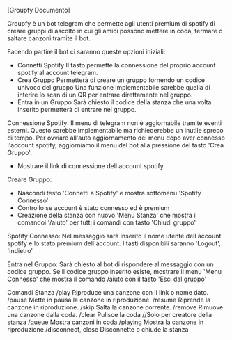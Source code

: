 [Groupfy Documento]

Groupfy è un bot telegram che permette agli utenti premium di spotify di creare gruppi di ascolto
in cui gli amici possono mettere in coda, fermare o saltare canzoni tramite il bot.

Facendo partire il bot ci saranno queste opzioni iniziali:

- Connetti Spotify
Il tasto permette la connessione del proprio account spotify al account telegram.
- Crea Gruppo
Permetterà di creare un gruppo fornendo un codice univoco del gruppo
Una funzione implementabile sarebbe quella di interire lo scan di un QR per entrare direttamente nel gruppo.
- Entra in un Gruppo
Sarà chiesto il codice della stanza che una volta inserito permetterà di entrare nel gruppo.


Connessione Spotify:
Il menu di telegram non è aggiornabile tramite eventi esterni. Questo sarebbe implementabile ma richiederebbe
un inutile spreco di tempo. Per ovviare all'auto aggiornamento del menu dopo aver connesso l'account spotify,
aggiorniamo il menu del bot alla pressione del tasto 'Crea Gruppo'.
- Mostrare il link di connessione dell account spotify.


Creare Gruppo:
- Nascondi testo 'Connetti a Spotify' e mostra sottomenu 'Spotify Connesso'
- Controllo se account è stato connesso ed è premium
- Creazione della stanza con nuovo 'Menu Stanza' che mostra il comandoi '/aiuto' per tutti i comandi con tasto 'Chiudi gruppo'


Spotify Connesso:
Nel messaggio sarà inserito il nome utente dell account spotify e lo stato premium dell'account.
I tasti disponibili saranno 'Logout', 'Indietro'

Entra nel Gruppo:
Sarà chiesto al bot di rispondere al messaggio con un codice gruppo.
Se il codice gruppo inserito esiste, mostrare il menu 'Menu Connesso' che mostra il comando /aiuto con il tasto 'Esci dal gruppo'

Comandi Stanza
/play                   Riproduce una canzone con il link o nome dato.
/pause                  Mette in pausa la canzone in riproduzione.
/resume                 Riprende la canzone in riproduzione.
/skip                   Salta la canzone corrente.
/remove                 Rimuove una canzone dalla coda.
/clear                  Pulisce la coda //Solo per creatore della stanza
/queue                  Mostra canzoni in coda
/playing                Mostra la canzone in riproduzione
/disconnect, close      Disconnette o chiude la stanza







